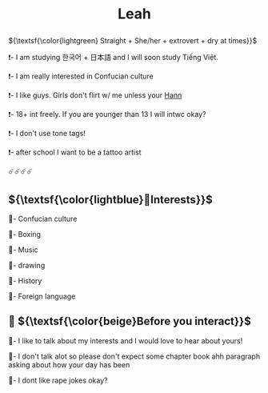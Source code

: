 #     <p align="center">Leah</p>

${\textsf{\color{lightgreen} Straight + She/her + extrovert + dry at times}}$

❗- I am studying 한국어 + 日本語 and I will soon study Tiếng Việt.

❗- I am really interested in Confucian culture

❗- I like guys. Girls don't flirt w/ me unless your [Hann](https://github.com/hanniehannie)

❗- 18+ int freely. If you are younger than 13 I will intwc okay?

❗- I don't use tone tags!

❗- after school I want to be a tattoo artist 

☄️☄️☄️☄️
## ${\textsf{\color{lightblue}🌈Interests}}$
🩵- Confucian culture

🩵- Boxing

🩵- Music

🩵- drawing 

🩵- History

🩵- Foreign language

## 🪽 ${\textsf{\color{beige}Before you interact}}$

🦴- I like to talk about my interests and I would love to hear about yours!

🦴- I don't talk alot so please don't expect some chapter book ahh paragraph asking about how your day has been

🦴- I dont like rape jokes okay?
